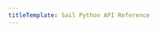 ```yaml
---
titleTemplate: Sail Python API Reference
---
```


<SphinxPage>
<!-- @content -->
</SphinxPage>

<script setup lang="ts">
import SphinxPage from '@theme/components/SphinxPage.vue'
</script>
